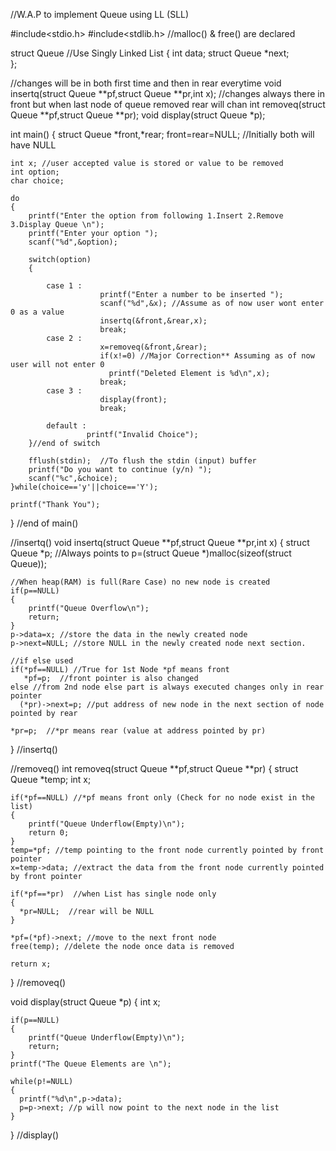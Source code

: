  
  //W.A.P to implement Queue using LL (SLL)
  
  #include<stdio.h>
  #include<stdlib.h> //malloc() & free() are declared
 
  struct Queue //Use Singly Linked List
  {
 	int data;
 	struct Queue *next; 	
  };
 
 //changes will be in both first time and then in rear everytime 
 void insertq(struct Queue **pf,struct Queue **pr,int x);
 //changes always there in front but when last node of queue removed rear will chan
 int removeq(struct Queue **pf,struct Queue **pr); 
 void display(struct Queue *p);
 
 int main()
 {
 	struct Queue *front,*rear;
 	front=rear=NULL; //Initially both will have NULL
 	
 	int x; //user accepted value is stored or value to be removed
 	int option;
	char choice;	
	
	do
	{
        printf("Enter the option from following 1.Insert 2.Remove 3.Display Queue \n");
		printf("Enter your option ");
		scanf("%d",&option);
		
		switch(option)
		{
					
			case 1 :
				     	printf("Enter a number to be inserted ");
		                scanf("%d",&x); //Assume as of now user wont enter 0 as a value 
		                insertq(&front,&rear,x);
				        break;
			case 2 :
				        x=removeq(&front,&rear);
	                    if(x!=0) //Major Correction** Assuming as of now user will not enter 0
	                      printf("Deleted Element is %d\n",x);
				        break;	
			case 3 :
				        display(front);
				        break;		
				     
			default :
				     printf("Invalid Choice");
		}//end of switch
		
		fflush(stdin);  //To flush the stdin (input) buffer
		printf("Do you want to continue (y/n) ");
		scanf("%c",&choice);
	}while(choice=='y'||choice=='Y');
	
	printf("Thank You");
}  //end of main()
 	
 //insertq()
 void insertq(struct Queue **pf,struct Queue **pr,int x)
 {
 	struct Queue *p; //Always points to 
 	p=(struct Queue *)malloc(sizeof(struct Queue));
 	
 	//When heap(RAM) is full(Rare Case) no new node is created
 	if(p==NULL) 
 	{
 		printf("Queue Overflow\n");
 		return;
	}
	p->data=x; //store the data in the newly created node
	p->next=NULL; //store NULL in the newly created node next section.
	
	//if else used
	if(*pf==NULL) //True for 1st Node *pf means front
       *pf=p;  //front pointer is also changed
    else //from 2nd node else part is always executed changes only in rear pointer
      (*pr)->next=p; //put address of new node in the next section of node pointed by rear
      
    *pr=p; 	//*pr means rear (value at address pointed by pr)
 } //insertq()
 
 //removeq()
 int removeq(struct Queue **pf,struct Queue **pr)
 {
 	struct Queue *temp;
 	int x;
 	
 	if(*pf==NULL) //*pf means front only (Check for no node exist in the list)
 	{
 		printf("Queue Underflow(Empty)\n");
 		return 0;
	}
	temp=*pf; //temp pointing to the front node currently pointed by front pointer
	x=temp->data; //extract the data from the front node currently pointed by front pointer
	
	if(*pf==*pr)  //when List has single node only
	{
	  *pr=NULL;  //rear will be NULL
	}	
	
    *pf=(*pf)->next; //move to the next front node  
    free(temp); //delete the node once data is removed
    
    return x;
 } //removeq()
 
 
 void display(struct Queue *p)
 {
  	int x;
 	
 	if(p==NULL)
 	{
 		printf("Queue Underflow(Empty)\n");
 		return;
	}
	printf("The Queue Elements are \n");
	
	while(p!=NULL)
	{
	  printf("%d\n",p->data);
	  p=p->next; //p will now point to the next node in the list
	}
 } //display() 
 	
 	
 	
 	
 	
 	
 	
 	
 	
 	
 	
 	
 	
 	
 	
 
